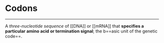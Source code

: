 # Codons
---
A *three-nucleotide sequence* of [[DNA]] or [[mRNA]] that **specifies a particular amino acid or termination signal**; the b==asic unit of the genetic code==.
